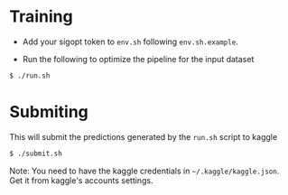 # Training

- Add your sigopt token to `env.sh` following `env.sh.example`.

- Run the following to optimize the pipeline for the input dataset

```bash
$ ./run.sh
```

# Submiting

This will submit the predictions generated by the `run.sh` script to kaggle

```bash
$ ./submit.sh
```

Note: You need to have the kaggle credentials in `~/.kaggle/kaggle.json`.
Get it from kaggle's accounts settings.
